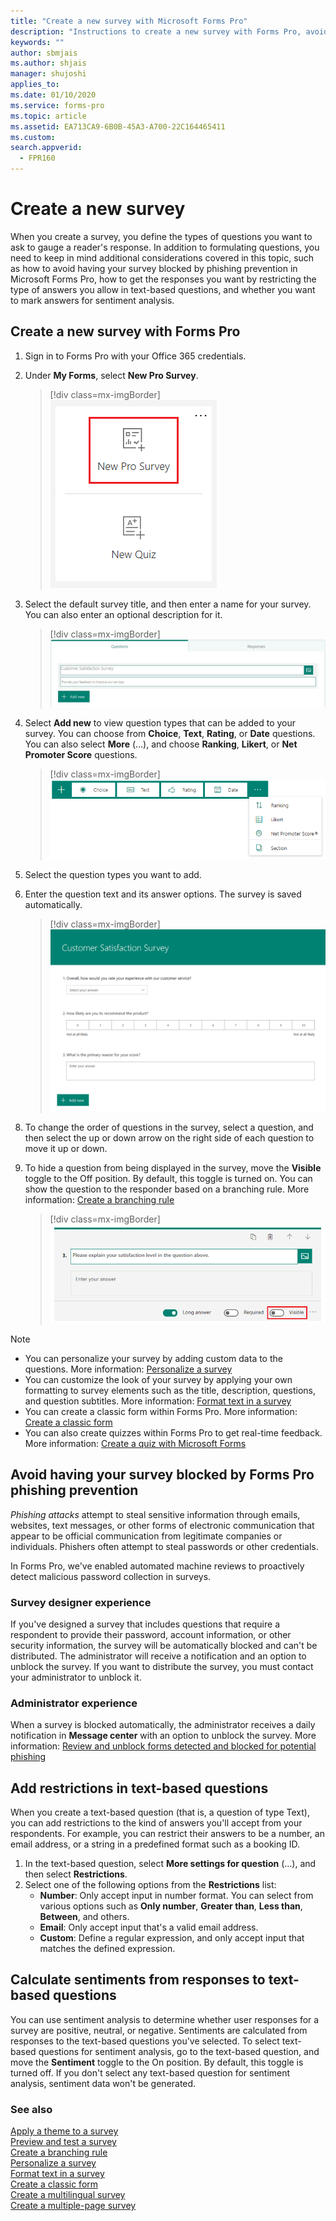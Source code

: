 ```yaml
---
title: "Create a new survey with Microsoft Forms Pro"
description: "Instructions to create a new survey with Forms Pro, avoid phishing protection, restrict content allowed in answers, and mark questions for sentiment analysis"
keywords: ""
author: sbmjais
ms.author: shjais
manager: shujoshi
applies_to: 
ms.date: 01/10/2020
ms.service: forms-pro
ms.topic: article
ms.assetid: EA713CA9-6B0B-45A3-A700-22C164465411
ms.custom: 
search.appverid:
  - FPR160
---
```


# Create a new survey

<!--note from editor: Suggest adding an introductory paragraph something like this, to let readers know there's more to this topic than just the procedure for creating a survey.-->
When you create a survey, you define the types of questions you want to ask to gauge a reader's response. In addition to formulating questions, you need to keep in mind additional considerations covered in this topic, such as how to avoid having your survey blocked by phishing prevention in Microsoft Forms Pro, how to get the responses you want by restricting the type of answers you allow in text-based questions, and whether you want to mark answers for sentiment analysis.

## Create a new survey with Forms Pro

1.	Sign in to Forms Pro with your Office 365 credentials.

2.	Under **My Forms**, select **New Pro Survey**.

    > [!div class=mx-imgBorder]
    > ![New survey](media/new-survey-button.png "New survey")

3.	Select the default survey title,<!--"Title" rather than "name", to match the UI--> and then enter a name for your survey. You can also enter an optional description for it.

    > [!div class=mx-imgBorder]
    > ![Add survey title and description](media/survey-title.png "Add survey title and description") 

4.	Select **Add new** to view question types that can be added to your survey. You can choose from **Choice**, **Text**, **Rating**, or **Date** questions. You can also select **More** (...), and choose **Ranking**, **Likert**, or **Net Promoter Score** questions.

    > [!div class=mx-imgBorder]
    > ![Question types](media/ques-types.png "Question types")

5.	Select the question types you want to add.

6.	Enter the question text and its answer options. The survey is saved automatically.

    > [!div class=mx-imgBorder]
    > ![Survey](media/survey.png "Example of a survey with different question types")
<!--
note from editor: Recommend moving this to the note below.
7. Optionally, you can apply formatting to the survey elements, such as survey title, survey description, question text, and question subtitle. More information: [Format text in a survey](survey-text-format.md)
-->
8. To change the order of questions in the survey, select a question, and then select the up or down arrow on the right side of each question to move it up or down.

9. To hide a question from being displayed in the survey, move the **Visible** toggle to the Off position. By default, this toggle is turned on. You can show the question to the responder based on a branching rule. More information: [Create a branching rule](create-branching-rule.md)

    > [!div class=mx-imgBorder]
    > ![Set question visibility](media/visibility-option.png "Set the visibility of a question")

> [!NOTE]
> - You can personalize your survey by adding custom data to the questions. More information: [Personalize a survey](personalize-survey.md)
> - You can customize the look of your survey by applying your own formatting to survey elements such as the title, description, questions, and question subtitles. More information: [Format text in a survey](survey-text-format.md)
> - You can create a classic form within Forms Pro. More information: [Create a classic form](create-classic-form.md)
> - You can also create quizzes within Forms Pro to get real-time feedback. More information: [Create a quiz with Microsoft Forms](https://support.office.com/article/create-a-quiz-with-microsoft-forms-a082a018-24a1-48c1-b176-4b3616cdc83d)

<a name="proactive-phishing-prevention"></a>

## Avoid having your survey blocked by Forms Pro phishing prevention

*Phishing attacks* attempt to steal sensitive information through emails, websites, text messages, or other forms of electronic communication that appear to be official communication from legitimate companies or individuals. Phishers often attempt to steal passwords or other credentials.

In Forms Pro, we've enabled automated machine reviews to proactively detect malicious password collection in surveys.

### Survey designer experience

If you've designed a survey that includes questions that require a respondent to provide their password, account information, or other security information, the survey will be automatically blocked and can't be distributed. The administrator will receive a notification and an option to unblock the survey. If you want to distribute the survey, you must contact your administrator to unblock it.

### Administrator experience

When a survey is blocked automatically, the administrator receives a daily notification in **Message center** with an option to unblock the survey. More information: [Review and unblock forms detected and blocked for potential phishing](https://support.office.com/article/review-and-unblock-forms-detected-and-blocked-for-potential-phishing-879a90d7-6ef9-4145-933a-fb53a430bced)

## Add restrictions in text-based questions

When you create a text-based question (that is, a question of type Text), you can add restrictions to the kind of answers you'll accept from your respondents. For example, you can restrict their answers to be a number, an email address, or a string in a predefined format such as a booking ID.

1. In the text-based question, select **More settings for question** (...), and then select **Restrictions**.
2. Select one of the following options from the **Restrictions** list:
    - **Number**: Only accept input in number format. You can select from various options such as **Only number**, **Greater than**, **Less than**, **Between**, and others.
    - **Email**: Only accept input that's a valid email address.
    - **Custom**: Define a regular expression, and only accept input that matches the defined expression.

## Calculate sentiments from responses to text-based questions

You can use sentiment analysis to determine whether user responses for a survey are positive, neutral, or negative. Sentiments are calculated from responses to the text-based questions you've selected. To select text-based questions for sentiment analysis, go to the text-based question, and move the **Sentiment** toggle to the On position. By default, this toggle is turned off. If you don't select any text-based question for sentiment analysis, sentiment data won't be generated.

### See also

[Apply a theme to a survey](apply-theme.md)<br>
[Preview and test a survey](preview-test-survey.md)<br>
[Create a branching rule](create-branching-rule.md)<br>
[Personalize a survey](personalize-survey.md)<br>
[Format text in a survey](survey-text-format.md)<br>
[Create a classic form](create-classic-form.md)<br>
[Create a multilingual survey](create-multilingual-survey.md)<br>
[Create a multiple-page survey](create-multipage-survey.md)
